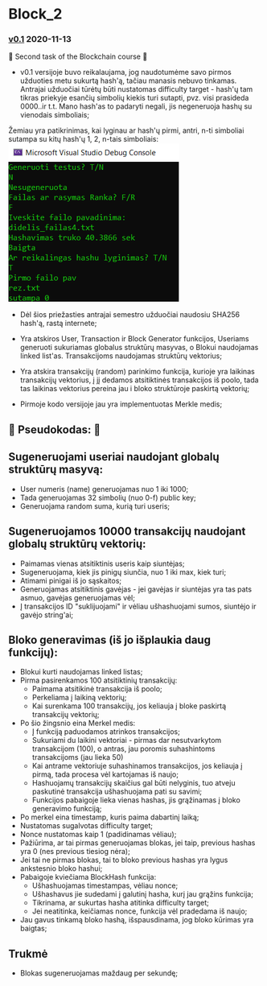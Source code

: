 # Block_2 
### [v0.1](https://github.com/GudUgne/Block_2/releases/tag/v0.1) 2020-11-13
 :money_with_wings: Second task of the Blockchain course :money_with_wings:

- v0.1 versijoje buvo reikalaujama, jog naudotumėme savo pirmos užduoties metu sukurtą hash'ą, tačiau manasis nebuvo tinkamas. 
Antrajai užduočiai tūrėtų būti nustatomas difficulty target - hash'ų tam tikras priekyje esančių simbolių kiekis turi sutapti, pvz. visi prasideda 0000..ir t.t.
Mano hash'as to padaryti negali, jis negeneruoja hashų su vienodais simboliais;

Žemiau yra patikrinimas, kai lyginau ar hash'ų pirmi, antri, n-ti simboliai sutampa su kitų hash'ų 1, 2, n-tais simboliais:
![Screenshot](https://github.com/GudUgne/Block_2/blob/v0.1/lyginimas%20hashu.png)

- Dėl šios priežasties antrajai semestro užduočiai naudosiu SHA256 hash'ą, rastą internete;

- Yra atskiros User, Transaction ir Block Generator funkcijos, Useriams generuoti sukuriamas globalus struktūrų masyvas, o Blokui naudojamas linked list'as. Transakcijoms naudojamas struktūrų vektorius;
 
- Yra atskira transakcijų (random) parinkimo funkcija, kurioje yra laikinas transakcijų vektorius, į jį dedamos atsitiktinės transakcijos iš poolo, tada tas laikinas vektorius pereina jau i bloko struktūroje paskirtą vektorių;

- Pirmoje kodo versijoje jau yra implementuotas Merkle medis;

## :money_with_wings: Pseudokodas: :money_with_wings:

## Sugeneruojami useriai naudojant globalų struktūrų masyvą:
- User numeris (name) generuojamas nuo 1 iki 1000;
- Tada generuojamas 32 simbolių (nuo 0-f) public key;
- Generuojama random suma, kurią turi useris;
  
## Sugeneruojamos 10000 transakcijų naudojant globalų struktūrų vektorių:
- Paimamas vienas atsitiktinis useris kaip siuntėjas;
- Sugeneruojama, kiek jis pinigų siunčia, nuo 1 iki max, kiek turi;
- Atimami pinigai iš jo sąskaitos;
- Generuojamas atsitiktinis gavėjas - jei gavėjas ir siuntėjas yra tas pats asmuo, gavėjas generuojamas vėl;
- Į transakcijos ID "suklijuojami" ir vėliau ušhashuojami sumos, siuntėjo ir gavėjo string'ai;

## Bloko generavimas (iš jo išplaukia daug funkcijų):
- Blokui kurti naudojamas linked listas;
- Pirma pasirenkamos 100 atsitiktinių transakcijų:
  -    Paimama atsitikinė transakcija iš poolo;
  -   Perkeliama į laikiną vektorių;
  -   Kai surenkama 100 transakcijų, jos keliauja į bloke paskirtą transakcijų vektorių;
- Po šio žingsnio eina Merkel medis:
  -    Į funkciją paduodamos atrinkos transakcijos;
  -   Sukuriami du laikini vektoriai - pirmas dar nesutvarkytom transakcijom (100), o antras, jau poromis suhashintoms transakcijoms (jau lieka 50)
  -   Kai antrame vektoriuje suhashinamos transakcijos, jos keliauja į pirmą, tada procesa vėl kartojamas iš naujo;
  -   Hashuojamų transakcijų skaičius gal būti nelyginis, tuo atveju paskutinė transakcija ušhashuojama pati su savimi;
  -   Funkcijos pabaigoje lieka vienas hashas, jis grąžinamas į bloko generavimo funkciją;
- Po merkel eina timestamp, kuris paima dabartinį laiką; 
- Nustatomas sugalvotas difficulty target;
- Nonce nustatomas kaip 1 (padidinamas vėliau);
- Pažiūrima, ar tai pirmas generuojamas blokas, jei taip, previous hashas yra 0 (nes previous tiesiog nėra);
- Jei tai ne pirmas blokas, tai to bloko previous hashas yra lygus ankstesnio bloko hashui;
- Pabaigoje kviečiama BlockHash funkcija:
  - Ušhashuojamas timestampas, vėliau nonce;
  - Ušhashavus jie sudedami į galutinį hasha, kurį jau grąžins funkcija;
  - Tikrinama, ar sukurtas hasha atitinka difficulty target;
  - Jei neatitinka, keičiamas nonce, funkcija vėl pradedama iš naujo;
- Jau gavus tinkamą bloko hashą, išspausdinama, jog bloko kūrimas yra baigtas;

## Trukmė
- Blokas sugeneruojamas maždaug per sekundę;
